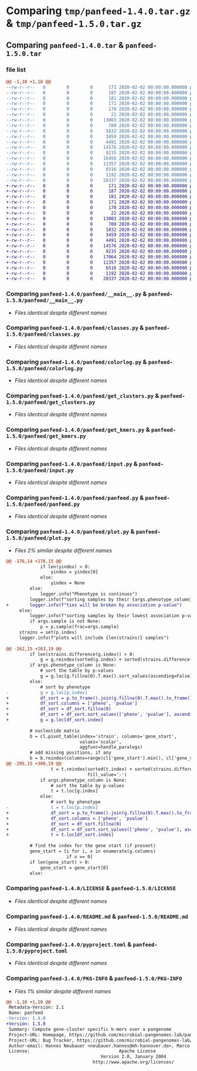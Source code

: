 # Comparing `tmp/panfeed-1.4.0.tar.gz` & `tmp/panfeed-1.5.0.tar.gz`

## Comparing `panfeed-1.4.0.tar` & `panfeed-1.5.0.tar`

### file list

```diff
@@ -1,18 +1,18 @@
--rw-r--r--   0        0        0      171 2020-02-02 00:00:00.000000 panfeed-1.4.0/environment.yml
--rw-r--r--   0        0        0      187 2020-02-02 00:00:00.000000 panfeed-1.4.0/panfeed-get-clusters-runner.py
--rw-r--r--   0        0        0      181 2020-02-02 00:00:00.000000 panfeed-1.4.0/panfeed-get-kmers-runner.py
--rw-r--r--   0        0        0      171 2020-02-02 00:00:00.000000 panfeed-1.4.0/panfeed-plot-runner.py
--rw-r--r--   0        0        0      170 2020-02-02 00:00:00.000000 panfeed-1.4.0/panfeed-runner.py
--rw-r--r--   0        0        0       22 2020-02-02 00:00:00.000000 panfeed-1.4.0/panfeed/__init__.py
--rw-r--r--   0        0        0    13003 2020-02-02 00:00:00.000000 panfeed-1.4.0/panfeed/__main__.py
--rw-r--r--   0        0        0      700 2020-02-02 00:00:00.000000 panfeed-1.4.0/panfeed/classes.py
--rw-r--r--   0        0        0     1832 2020-02-02 00:00:00.000000 panfeed-1.4.0/panfeed/colorlog.py
--rw-r--r--   0        0        0     3459 2020-02-02 00:00:00.000000 panfeed-1.4.0/panfeed/get_clusters.py
--rw-r--r--   0        0        0     4491 2020-02-02 00:00:00.000000 panfeed-1.4.0/panfeed/get_kmers.py
--rw-r--r--   0        0        0    14576 2020-02-02 00:00:00.000000 panfeed-1.4.0/panfeed/input.py
--rw-r--r--   0        0        0     9235 2020-02-02 00:00:00.000000 panfeed-1.4.0/panfeed/panfeed.py
--rw-r--r--   0        0        0    16450 2020-02-02 00:00:00.000000 panfeed-1.4.0/panfeed/plot.py
--rw-r--r--   0        0        0    11357 2020-02-02 00:00:00.000000 panfeed-1.4.0/LICENSE
--rw-r--r--   0        0        0     6516 2020-02-02 00:00:00.000000 panfeed-1.4.0/README.md
--rw-r--r--   0        0        0     1192 2020-02-02 00:00:00.000000 panfeed-1.4.0/pyproject.toml
--rw-r--r--   0        0        0    20337 2020-02-02 00:00:00.000000 panfeed-1.4.0/PKG-INFO
+-rw-r--r--   0        0        0      171 2020-02-02 00:00:00.000000 panfeed-1.5.0/environment.yml
+-rw-r--r--   0        0        0      187 2020-02-02 00:00:00.000000 panfeed-1.5.0/panfeed-get-clusters-runner.py
+-rw-r--r--   0        0        0      181 2020-02-02 00:00:00.000000 panfeed-1.5.0/panfeed-get-kmers-runner.py
+-rw-r--r--   0        0        0      171 2020-02-02 00:00:00.000000 panfeed-1.5.0/panfeed-plot-runner.py
+-rw-r--r--   0        0        0      170 2020-02-02 00:00:00.000000 panfeed-1.5.0/panfeed-runner.py
+-rw-r--r--   0        0        0       22 2020-02-02 00:00:00.000000 panfeed-1.5.0/panfeed/__init__.py
+-rw-r--r--   0        0        0    13003 2020-02-02 00:00:00.000000 panfeed-1.5.0/panfeed/__main__.py
+-rw-r--r--   0        0        0      700 2020-02-02 00:00:00.000000 panfeed-1.5.0/panfeed/classes.py
+-rw-r--r--   0        0        0     1832 2020-02-02 00:00:00.000000 panfeed-1.5.0/panfeed/colorlog.py
+-rw-r--r--   0        0        0     3459 2020-02-02 00:00:00.000000 panfeed-1.5.0/panfeed/get_clusters.py
+-rw-r--r--   0        0        0     4491 2020-02-02 00:00:00.000000 panfeed-1.5.0/panfeed/get_kmers.py
+-rw-r--r--   0        0        0    14576 2020-02-02 00:00:00.000000 panfeed-1.5.0/panfeed/input.py
+-rw-r--r--   0        0        0     9235 2020-02-02 00:00:00.000000 panfeed-1.5.0/panfeed/panfeed.py
+-rw-r--r--   0        0        0    17064 2020-02-02 00:00:00.000000 panfeed-1.5.0/panfeed/plot.py
+-rw-r--r--   0        0        0    11357 2020-02-02 00:00:00.000000 panfeed-1.5.0/LICENSE
+-rw-r--r--   0        0        0     6516 2020-02-02 00:00:00.000000 panfeed-1.5.0/README.md
+-rw-r--r--   0        0        0     1192 2020-02-02 00:00:00.000000 panfeed-1.5.0/pyproject.toml
+-rw-r--r--   0        0        0    20337 2020-02-02 00:00:00.000000 panfeed-1.5.0/PKG-INFO
```

### Comparing `panfeed-1.4.0/panfeed/__main__.py` & `panfeed-1.5.0/panfeed/__main__.py`

 * *Files identical despite different names*

### Comparing `panfeed-1.4.0/panfeed/classes.py` & `panfeed-1.5.0/panfeed/classes.py`

 * *Files identical despite different names*

### Comparing `panfeed-1.4.0/panfeed/colorlog.py` & `panfeed-1.5.0/panfeed/colorlog.py`

 * *Files identical despite different names*

### Comparing `panfeed-1.4.0/panfeed/get_clusters.py` & `panfeed-1.5.0/panfeed/get_clusters.py`

 * *Files identical despite different names*

### Comparing `panfeed-1.4.0/panfeed/get_kmers.py` & `panfeed-1.5.0/panfeed/get_kmers.py`

 * *Files identical despite different names*

### Comparing `panfeed-1.4.0/panfeed/input.py` & `panfeed-1.5.0/panfeed/input.py`

 * *Files identical despite different names*

### Comparing `panfeed-1.4.0/panfeed/panfeed.py` & `panfeed-1.5.0/panfeed/panfeed.py`

 * *Files identical despite different names*

### Comparing `panfeed-1.4.0/panfeed/plot.py` & `panfeed-1.5.0/panfeed/plot.py`

 * *Files 2% similar despite different names*

```diff
@@ -176,14 +176,15 @@
             if len(yindex) > 0:
                 yindex = yindex[0]
             else:
                 yindex = None
         else:
             logger.info("Phenotype is continuos")
         logger.info(f"sorting samples by their {args.phenotype_column} phenotype")
+        logger.info(f"ties will be broken by association p-value")
     else:
         logger.info(f"sorting samples by their lowest association p-value")
         if args.sample is not None:
             p = p.sample(frac=args.sample)
     strains = set(p.index)
     logger.info(f"plots will include {len(strains)} samples")
 
@@ -262,15 +263,19 @@
         if len(strains.difference(g.index)) > 0:
             g = g.reindex(sorted(g.index) + sorted(strains.difference(g.index)))
         if args.phenotype_column is None:
             # sort the table by p-values
             g = g.loc[g.fillna(0).T.max().sort_values(ascending=False).index]
         else:
             # sort by phenotype
-            g = g.loc[p.index]
+            df_sort = p.to_frame().join(g.fillna(0).T.max().to_frame(), how='outer')
+            df_sort.columns = ['pheno', 'pvalue']
+            df_sort = df_sort.fillna(0)
+            df_sort = df_sort.sort_values(['pheno', 'pvalue'], ascending=False)
+            g = g.loc[df_sort.index]
 
         # nucleotide matrix
         b = cl.pivot_table(index='strain', columns='gene_start',
                            values='scalar',
                            aggfunc=handle_paralogs)
         # add missing positions, if any
         b = b.reindex(columns=range(cl['gene_start'].min(), cl['gene_start'].max()+1))
@@ -295,15 +300,19 @@
                 t = t.reindex(sorted(t.index) + sorted(strains.difference(t.index)),
                               fill_value='-')
             if args.phenotype_column is None:
                 # sort the table by p-values
                 t = t.loc[g.index]
             else:
                 # sort by phenotype
-                t = t.loc[p.index]
+                df_sort = p.to_frame().join(g.fillna(0).T.max().to_frame(), how='outer')
+                df_sort.columns = ['pheno', 'pvalue']
+                df_sort = df_sort.fillna(0)
+                df_sort = df_sort.sort_values(['pheno', 'pvalue'], ascending=False)
+                t = t.loc[df_sort.index]
 
         # find the index for the gene start (if present)
         gene_start = [i for i, x in enumerate(g.columns)
                       if x == 0]
         if len(gene_start) > 0:
             gene_start = gene_start[0]
         else:
```

### Comparing `panfeed-1.4.0/LICENSE` & `panfeed-1.5.0/LICENSE`

 * *Files identical despite different names*

### Comparing `panfeed-1.4.0/README.md` & `panfeed-1.5.0/README.md`

 * *Files identical despite different names*

### Comparing `panfeed-1.4.0/pyproject.toml` & `panfeed-1.5.0/pyproject.toml`

 * *Files identical despite different names*

### Comparing `panfeed-1.4.0/PKG-INFO` & `panfeed-1.5.0/PKG-INFO`

 * *Files 1% similar despite different names*

```diff
@@ -1,10 +1,10 @@
 Metadata-Version: 2.1
 Name: panfeed
-Version: 1.4.0
+Version: 1.5.0
 Summary: Compute gene-cluster specific k-mers over a pangenome
 Project-URL: Homepage, https://github.com/microbial-pangenomes-lab/panfeed
 Project-URL: Bug Tracker, https://github.com/microbial-pangenomes-lab/panfeed/issues
 Author-email: Hannes Neubauer <neubauer.hannes@mh-hannover.de>, Marco Galardini <galardini.marco@mh-hannover.de>
 License:                                  Apache License
                                    Version 2.0, January 2004
                                 http://www.apache.org/licenses/
```

